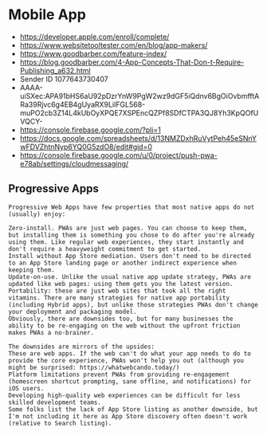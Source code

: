 # Mobile App
 * https://developer.apple.com/enroll/complete/
 * https://www.websitetooltester.com/en/blog/app-makers/
 * https://www.goodbarber.com/feature-index/
 * https://blog.goodbarber.com/4-App-Concepts-That-Don-t-Require-Publishing_a632.html
* Sender ID 1077643730407
* AAAA-uiSXec:APA91bHS6aU92pDzrYnW9PgW2wz9dGF5iQdnv6BgOiOvbmfftARa39Rjvc6g4EB4gUyaRX9LiIFGL568-muPO2cb3Z14L4kUbOyXPQE7XSPEncQZPf8SDfCTPA3QJ8Yh3KpQOfUVQCY-
* https://console.firebase.google.com/?pli=1      
* https://docs.google.com/spreadsheets/d/13NMZDxhRuVytPeh45eSNnYwFDVZhtnNyp6YQ0G5zdO8/edit#gid=0
* https://console.firebase.google.com/u/0/project/push-pwa-e78ab/settings/cloudmessaging/
 
 ## Progressive Apps
 ```
 Progressive Web Apps have few properties that most native apps do not (usually) enjoy:

Zero-install. PWAs are just web pages. You can choose to keep them, but installing them is something you chose to do after you're already using them. Like regular web experiences, they start instantly and don't require a heavyweight commitment to get started.
Install without App Store mediation. Users don't need to be directed to an App Store landing page or another indirect experience when keeping them.
Update-on-use. Unlike the usual native app update strategy, PWAs are updated like web pages: using them gets you the latest version.
Portability: these are just web sites that took all the right vitamins. There are many strategies for native app portability (including Hybrid apps), but unlike those strategies PWAs don't change your deployment and packaging model.
Obviously, there are downsides too, but for many businesses the ability to be re-engaging on the web without the upfront friction makes PWAs a no-brainer.

The downsides are mirrors of the upsides:
These are web apps. If the web can't do what your app needs to do to provide the core experience, PWAs won't help you out (although you might be surprised: https://whatwebcando.today/)
Platform limitations prevent PWAs from providing re-engagement (homescreen shortcut prompting, sane offline, and notifications) for iOS users.
Developing high-quality web experiences can be difficult for less skilled development teams.
Some folks list the lack of App Store listing as another downside, but I'm not including it here as App Store discovery often doesn't work (relative to Search listing).
 ```
